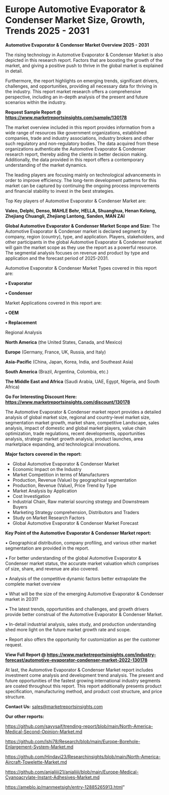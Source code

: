  # Europe Automotive Evaporator & Condenser Market Size, Growth, Trends 2025 - 2031

<Strong> Automotive Evaporator & Condenser Market Overview 2025 - 2031</strong>

The rising technology in Automotive Evaporator & Condenser Market is also depicted in this research report. Factors that are boosting the growth of the market, and giving a positive push to thrive in the global market is explained in detail.

Furthermore, the report highlights on emerging trends, significant drivers, challenges, and opportunities, providing all necessary data for thriving in the industry. This report market research offers a comprehensive perspective, including an in-depth analysis of the present and future scenarios within the industry.

<strong>Request Sample Report @ <a href=https://www.marketreportsinsights.com/sample/130178>https://www.marketreportsinsights.com/sample/130178</a></strong>

The market overview included in this report provides information from a wide range of resources like government organizations, established companies, trade and industry associations, industry brokers and other such regulatory and non-regulatory bodies. The data acquired from these organizations authenticate the Automotive Evaporator & Condenser research report, thereby aiding the clients in better decision making. Additionally, the data provided in this report offers a contemporary understanding of the market dynamics.

The leading players are focusing mainly on technological advancements in order to improve efficiency. The long-term development patterns for this market can be captured by continuing the ongoing process improvements and financial stability to invest in the best strategies.

Top Key players of Automotive Evaporator & Condenser Market are:

<strong>Valeo, Delphi, Denso, MAHLE Behr, HELLA, Shuanghua, Henan Kelong, Zhejiang Chuangli, Zhejiang Lantong, Sanden, MAN ZAI</strong>

<strong><b>Global Automotive Evaporator & Condenser Market Scope and Size:</b></strong>
The Automotive Evaporator & Condenser market is declared segment by company, region (country), type, and application. Players, stakeholders, and other participants in the global Automotive Evaporator & Condenser market will gain the market scope as they use the report as a powerful resource. The segmental analysis focuses on revenue and product by type and application and the forecast period of 2025-2031.

Automotive Evaporator & Condenser Market Types covered in this report are:

<strong>• Evaporator

• Condenser</strong>

Market Applications covered in this report are:

<strong>• OEM

• Replacement</strong> 

Regional Analysis

<strong>North America</strong> (the United States, Canada, and Mexico)

<strong>Europe</strong> (Germany, France, UK, Russia, and Italy)

<strong>Asia-Pacific</strong> (China, Japan, Korea, India, and Southeast Asia)

<strong>South America</strong> (Brazil, Argentina, Colombia, etc.)

<strong>The Middle East and Africa</strong> (Saudi Arabia, UAE, Egypt, Nigeria, and South Africa)

<strong>Go For Interesting Discount Here: <a href=https://www.marketreportsinsights.com/discount/130178>https://www.marketreportsinsights.com/discount/130178</a></strong>

The Automotive Evaporator & Condenser market report provides a detailed analysis of global market size, regional and country-level market size, segmentation market growth, market share, competitive Landscape, sales analysis, impact of domestic and global market players, value chain optimization, trade regulations, recent developments, opportunities analysis, strategic market growth analysis, product launches, area marketplace expanding, and technological innovations.

<strong><b>Major factors covered in the report:</b></strong>
<ul>
  <li>Global Automotive Evaporator & Condenser Market </li>
  <li>Economic Impact on the Industry</li>
  <li>Market Competition in terms of Manufacturers</li>
  <li>Production, Revenue (Value) by geographical segmentation</li>
  <li>Production, Revenue (Value), Price Trend by Type</li>
  <li>Market Analysis by Application</li>
  <li>Cost Investigation</li>
  <li>Industrial Chain, Raw material sourcing strategy and Downstream Buyers</li>
  <li>Marketing Strategy comprehension, Distributors and Traders</li>
  <li>Study on Market Research Factors</li>
  <li>Global Automotive Evaporator & Condenser Market Forecast</li>
</ul>

<strong><b>Key Point of the Automotive Evaporator & Condenser Market report:</b></strong>

• Geographical distribution, company profiling, and various other market segmentation are provided in the report.

• For better understanding of the global Automotive Evaporator & Condenser market status, the accurate market valuation which comprises of size, share, and revenue are also covered.

• Analysis of the competitive dynamic factors better extrapolate the complete market overview

• What will be the size of the emerging Automotive Evaporator & Condenser market in 2031?

• The latest trends, opportunities and challenges, and growth drivers provide better construal of the Automotive Evaporator & Condenser Market.

• In-detail industrial analysis, sales study, and production understanding shed more light on the future market growth rate and scope.

• Report also offers the opportunity for customization as per the customer request.

<strong><b>View Full Report @ <a href=https://www.marketreportsinsights.com/industry-forecast/automotive-evaporator-condenser-market-2022-130178>https://www.marketreportsinsights.com/industry-forecast/automotive-evaporator-condenser-market-2022-130178</a></b></strong>


At last, the Automotive Evaporator & Condenser Market report includes investment come analysis and development trend analysis. The present and future opportunities of the fastest growing international industry segments are coated throughout this report. This report additionally presents product specification, manufacturing method, and product cost structure, and price structure.

<strong>Contact Us:</strong>
sales@marketreportsinsights.com

<strong>Our other reports:</strong>

<a href=https://github.com/sayysaif/trending-report/blob/main/North-America-Medical-Second-Opinion-Market.md>https://github.com/sayysaif/trending-report/blob/main/North-America-Medical-Second-Opinion-Market.md</a>

<a href=https://github.com/Ishi78/Research/blob/main/Europe-Borehole-Enlargement-System-Market.md>https://github.com/Ishi78/Research/blob/main/Europe-Borehole-Enlargement-System-Market.md</a>

<a href=https://github.com/Hindavi23/Researchinsights/blob/main/North-America-Aircraft-Towelette-Market.md>https://github.com/Hindavi23/Researchinsights/blob/main/North-America-Aircraft-Towelette-Market.md</a>

<a href=https://github.com/anjaliiii21/anjaliiii/blob/main/Europe-Medical-Cyanoacrylate-Instant-Adhesives-Market.md>https://github.com/anjaliiii21/anjaliiii/blob/main/Europe-Medical-Cyanoacrylate-Instant-Adhesives-Market.md</a>

<a href=https://ameblo.jp/manmeetsigh/entry-12885265913.html>https://ameblo.jp/manmeetsigh/entry-12885265913.html</a>"

